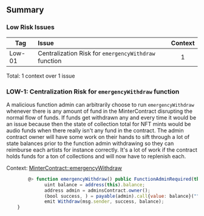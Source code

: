## Summary

### Low Risk Issues
|Tag |Issue|Context|
|-|:-|:-:|
|Low-01| Centralization Risk for `emergencyWithdraw` function|1| 

Total: 1 context over 1 issue

### LOW-1: Centralization Risk for `emergencyWithdraw` function
A malicious function admin can arbitrarily choose to run `emergencyWithdraw` whenever there is any amount of fund in the MinterContract disrupting the normal flow of funds. If funds get withdrawn any and every time it would be an issue because then the state of collection total for NFT mints would be audio funds when there really isn't any fund in the contract. The admin contract owner will have some work on their hands to sift through a lot of state balances prior to the function admin withdrawing so they can reimburse each artists for instance correctly. It's a lot of work if the contract holds funds for a ton of collections and will now have to replenish each.
 
Context: [MinterContract::emergencyWithdraw](https://github.com/code-423n4/2023-10-nextgen/blob/main/smart-contracts/MinterContract.sol#L462)
```javascript
        @> function emergencyWithdraw() public FunctionAdminRequired(this.emergencyWithdraw.selector) {
              uint balance = address(this).balance;
              address admin = adminsContract.owner();
              (bool success, ) = payable(admin).call{value: balance}("");
              emit Withdraw(msg.sender, success, balance);
    }
```